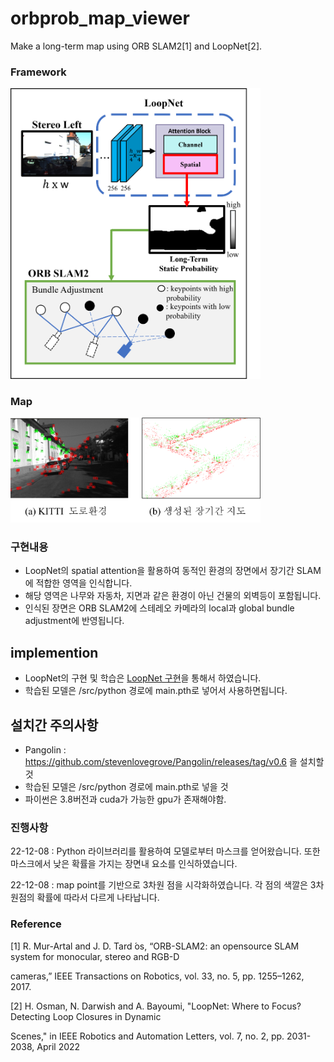 # orbprob_map_viewer
Make a long-term map using ORB SLAM2[1] and LoopNet[2].

### Framework

<img src="img/framework.png" width="400">

### Map
<img src="img/result.png" width="400">


### 구현내용
- LoopNet의 spatial attention을 활용하여 동적인 환경의 장면에서 장기간 SLAM에 적합한 영역을 인식합니다.
- 해당 영역은 나무와 자동차, 지면과 같은 환경이 아닌 건물의 외벽등이 포함됩니다.
- 인식된 장면은 ORB SLAM2에 스테레오 카메라의 local과 global bundle adjustment에 반영됩니다.


## implemention

- LoopNet의 구현 및 학습은 [LoopNet 구현](https://github.com/JeonHyeongJunKW/dynamic_detect_model)을 통해서 하였습니다.
- 학습된 모델은 /src/python 경로에 main.pth로 넣어서 사용하면됩니다.

## 설치간 주의사항 

- Pangolin : https://github.com/stevenlovegrove/Pangolin/releases/tag/v0.6 을 설치할 것
- 학습된 모델은 /src/python 경로에 main.pth로 넣을 것
- 파이썬은 3.8버전과 cuda가 가능한 gpu가 존재해야함.

### 진행사항 
22-12-08 : Python 라이브러리를 활용하여 모델로부터 마스크를 얻어왔습니다. 또한 마스크에서 낮은 확률을 가지는 장면내 요소를 인식하였습니다.

22-12-08 : map point를 기반으로 3차원 점을 시각화하였습니다. 각 점의 색깔은 3차원점의 확률에 따라서 다르게 나타납니다.

### Reference

[1] R. Mur-Artal and J. D. Tard ́os, “ORB-SLAM2: an opensource SLAM system for monocular, stereo and RGB-D

cameras,” IEEE Transactions on Robotics, vol. 33, no. 5, pp. 1255–1262, 2017.

[2] H. Osman, N. Darwish and A. Bayoumi, "LoopNet: Where to Focus? Detecting Loop Closures in Dynamic

Scenes," in IEEE Robotics and Automation Letters, vol. 7, no. 2, pp. 2031-2038, April 2022
